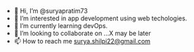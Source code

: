 - 👋 Hi, I’m @suryapratim73
- 👀 I’m interested in app development using web techologies.
- 🌱 I’m currently learning devOps.
- 💞️ I’m looking to collaborate on ...X may be later
- 📫 How to reach me surya.shilpi22@gmail.com

<!---
suryapratim73/suryapratim73 is a ✨ special ✨ repository because its `README.md` (this file) appears on your GitHub profile.
You can click the Preview link to take a look at your changes.
--->
